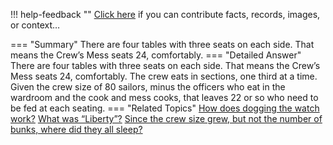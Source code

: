 !!! help-feedback ""
    <a href="/feedback/" data-feedback-link>Click here</a>
    if you can contribute facts, records, images, or context…

<a id="summary"></a>
=== "Summary"
    There are four tables with three seats on each side. That means the Crew’s Mess seats 24, comfortably.
=== "Detailed Answer"
    There are four tables with three seats on each side. That means the Crew’s Mess seats 24, comfortably. The crew eats in sections, one third at a time. Given the crew size of 80 sailors, minus the officers who eat in the wardroom and the cook and mess cooks, that leaves 22 or so who need to be fed at each seating.
=== "Related Topics"
    [How does dogging the watch work?](how-does-dogging-the-watch-work.md#summary)
    [What was “Liberty”?](what-was-liberty.md#summary)
    [Since the crew size grew, but not the number of bunks, where did they all sleep?](since-the-crew-size-grew-but-not-the-number-of-bunks-where-did-they-all-sleep.md#summary)
